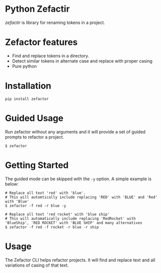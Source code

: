 # Python Zefactir
*zefactir* is library for renaming tokens in a project.

# Zefactor features
* Find and replace tokens in a directory.
* Detect similar tokens in alternate case and replace with proper casing
* Pure python

# Installation
```
pip install zefactor
```
# Guided Usage
Run zefactor without any arguments and it will provide a set of guided prompts to refactor a project.
```
$ zefactor
```

# Getting Started
The guided mode can be skipped with the `-y` option. A simple example is below:
```
# Replace all text 'red' with 'blue'.
# This will automtically include replacing 'RED' with 'BLUE' and 'Red' with 'Blue'
$ zefactor -f red -r blue -y

# Replace all text 'red rocket' with 'blue ship'
# This will automatically include replacing 'RedRocket' with 'BlueShip', 'RED ROCKET' with 'BLUE SHIP' and many alternatives
$ zefactor -f red -f rocket -r blue -r ship
```
# Usage
The Zefactor CLI helps refactor projects. It will find and replace text and all variations of casing of that text.
